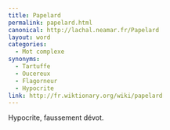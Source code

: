 ```yaml
---
title: Papelard
permalink: papelard.html
canonical: http://lachal.neamar.fr/Papelard
layout: word
categories:
  - Mot complexe
synonyms:
  - Tartuffe
  - Oucereux
  - Flagorneur
  - Hypocrite
link: http://fr.wiktionary.org/wiki/papelard
---
```


Hypocrite, faussement dévot. 


